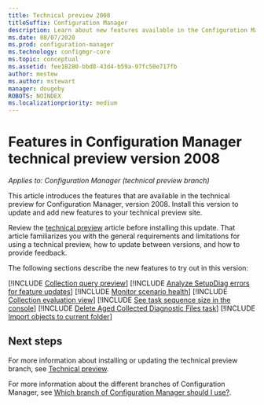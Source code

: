 ```yaml
---
title: Technical preview 2008
titleSuffix: Configuration Manager
description: Learn about new features available in the Configuration Manager technical preview branch version 2008.
ms.date: 08/07/2020
ms.prod: configuration-manager
ms.technology: configmgr-core
ms.topic: conceptual
ms.assetid: fee18280-bbd8-43d4-b59a-97fc50e717fb
author: mestew
ms.author: mstewart
manager: dougeby
ROBOTS: NOINDEX
ms.localizationpriority: medium
---
```


# Features in Configuration Manager technical preview version 2008

*Applies to: Configuration Manager (technical preview branch)*

This article introduces the features that are available in the technical preview for Configuration Manager, version 2008. Install this version to update and add new features to your technical preview site.

Review the [technical preview](../technical-preview.md) article before installing this update. That article familiarizes you with the general requirements and limitations for using a technical preview, how to update between versions, and how to provide feedback.

The following sections describe the new features to try out in this version:

<!-- [!INCLUDE [Example feature name](includes/2008/1234567.md)] -->

[!INCLUDE [Collection query preview](includes/2008/7380401.md)]
[!INCLUDE [Analyze SetupDiag errors for feature updates](includes/2008/4385028.md)]
[!INCLUDE [Monitor scenario health](includes/2008/7699463.md)]
[!INCLUDE [Collection evaluation view](includes/2008/6251274.md)]
[!INCLUDE [See task sequence size in the console](includes/2008/7645732.md)]
[!INCLUDE [Delete Aged Collected Diagnostic Files task](includes/2008/6503308.md)]
[!INCLUDE [Import objects to current folder](includes/2008/6601203.md)]

<!--
## General known issues

[!INCLUDE [Azure AD authentication doesn't work](includes/2008/known-issue-7569264.md)]
-->

## Next steps

For more information about installing or updating the technical preview branch, see [Technical preview](../technical-preview.md).

For more information about the different branches of Configuration Manager, see [Which branch of Configuration Manager should I use?](../../understand/which-branch-should-i-use.md).
